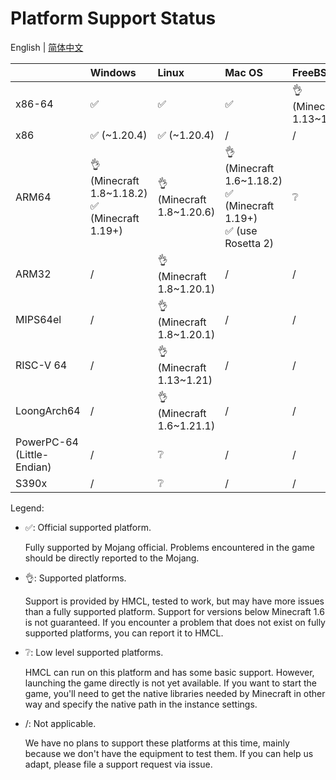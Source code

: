# Platform Support Status

English | [简体中文](PLATFORM_cn.md)

|                            | Windows                                           | Linux                     | Mac OS                                                                  | FreeBSD                  |
|----------------------------|:--------------------------------------------------|:--------------------------|:------------------------------------------------------------------------|:-------------------------|
| x86-64                     | ✅️                                                | ✅️                        | ✅️                                                                      | 👌 (Minecraft 1.13~1.21) |
| x86                        | ✅️ (~1.20.4)                                      | ✅️ (~1.20.4)              | /                                                                       | /                        |
| ARM64                      | 👌 (Minecraft 1.8~1.18.2)<br/>✅ (Minecraft 1.19+) | 👌 (Minecraft 1.8~1.20.6) | 👌 (Minecraft 1.6~1.18.2)<br/>✅ (Minecraft 1.19+)<br/>✅ (use Rosetta 2) | ❔                        |
| ARM32                      | /️                                                | 👌 (Minecraft 1.8~1.20.1) | /                                                                       | /                        |
| MIPS64el                   | /                                                 | 👌 (Minecraft 1.8~1.20.1) | /                                                                       | /                        |
| RISC-V 64                  | /                                                 | 👌 (Minecraft 1.13~1.21)  | /                                                                       | /                        |
| LoongArch64                | /                                                 | 👌 (Minecraft 1.6~1.21.1) | /                                                                       | /                        |
| PowerPC-64 (Little-Endian) | /                                                 | ❔                         | /                                                                       | /                        |
| S390x                      | /                                                 | ❔                         | /                                                                       | /                        |

Legend:

* ✅: Official supported platform.

  Fully supported by Mojang official. Problems encountered in the game should be directly reported to the Mojang.

* 👌: Supported platforms.

  Support is provided by HMCL, tested to work, but may have more issues than a fully supported platform.
  Support for versions below Minecraft 1.6 is not guaranteed.
  If you encounter a problem that does not exist on fully supported platforms, you can report it to HMCL.

* ❔: Low level supported platforms.

  HMCL can run on this platform and has some basic support.
  However, launching the game directly is not yet available.
  If you want to start the game,
  you'll need to get the native libraries needed by Minecraft in other way and specify the native path in the instance settings.

* /: Not applicable.

  We have no plans to support these platforms at this time, mainly because we don't have the equipment to test them.
  If you can help us adapt, please file a support request via issue.
